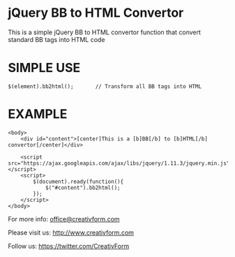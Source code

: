 # jQuery BB to HTML Convertor
This is a simple jQuery BB to HTML convertor function that convert standard BB tags into HTML code

SIMPLE USE
========
    $(element).bb2html();		// Transform all BB tags into HTML

EXAMPLE
========
    <body>
        <div id="content">[center]This is a [b]BB[/b] to [b]HTML[/b] convertor[/center]</div>
        
        <script src="https://ajax.googleapis.com/ajax/libs/jquery/1.11.3/jquery.min.js"></script>
        <script>
            $(document).ready(function(){
            	$("#content").bb2html();
            });
        </script>
    </body>
    
    
For more info: office@creativform.com

Please visit us: http://www.creativform.com

Follow us: https://twitter.com/CreativForm
